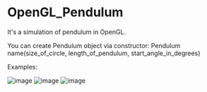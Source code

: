 # OpenGL_Pendulum

It's a simulation of pendulum in OpenGL.

You can create Pendulum object via constructor:
Pendulum name(size_of_circle, length_of_pendulum, start_angle_in_degrees)

Examples:


![image](https://user-images.githubusercontent.com/107147109/177362960-8a7a7b3f-5c16-4716-8ec3-b85cf2ae1a93.png)
![image](https://user-images.githubusercontent.com/107147109/177362975-6f6c9a9c-0b62-4ebe-8219-2eb964de020a.png)
![image](https://user-images.githubusercontent.com/107147109/177363001-7ba3b994-be57-4728-9895-ea8c0afc6f3a.png)
